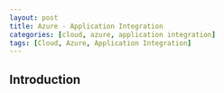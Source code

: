 ```yaml
---
layout: post
title: Azure - Application Integration
categories: [cloud, azure, application integration]
tags: [Cloud, Azure, Application Integration]
---
```


## Introduction
